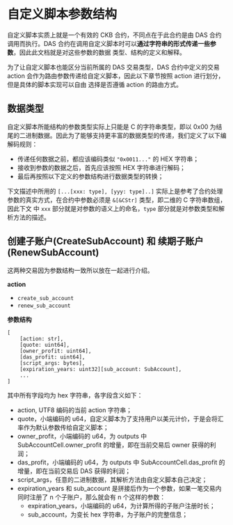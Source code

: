 # 自定义脚本参数结构

自定义脚本实质上就是一个有效的 CKB 合约，不同点在于此合约是由 DAS 合约调用而执行。DAS 合约在调用自定义脚本时可以**通过字符串的形式传递一些参数**，因此此文档就是对这些参数的数据
类型、结构的定义和解释。

为了让自定义脚本也能区分当前所属的 DAS 交易类型，DAS 合约中定义的交易 action 会作为路由参数传递给自定义脚本，因此以下章节按照 action 进行划分，但是具体的脚本实现可以自由
选择是否遵循 action 的路由方式。

## 数据类型

自定义脚本所能结构的参数类型实际上只能是 C 的字符串类型，即以 0x00 为结尾的二进制数据。因此为了能够支持更丰富的数据类型的传递，我们定义了以下编解码规则：

- 传递任何数据之前，都应该编码类似 `"0x0011..."` 的 HEX 字符串；
- 接收到参数的数据之后，首先应该按照 HEX 字符串进行解码；
- 最后再按照以下定义的参数结构进行数据类型的转换；

下文描述中所用的 `[...[xxx: type], [yyy: type]..]` 实际上是参考了合约处理参数的真实方式，在合约中参数必须是 `&[&CStr]` 类型，即二维的 C 字符串数组，因此下文
中 `xxx` 部分就是对参数的语义上的命名，`type` 部分就是对参数类型和解析方法的描述。

## 创建子账户(CreateSubAccount) 和 续期子账户(RenewSubAccount)

这两种交易因为参数结构一致所以放在一起进行介绍。

**action**

- `create_sub_account`
- `renew_sub_account`

**参数结构**

```
[
    [action: str],
    [quote: uint64],
    [owner_profit: uint64],
    [das_profit: uint64],
    [script_args: bytes],
    [expiration_years: uint32][sub_account: SubAccount],
    ...
]
```

其中所有字段均为 hex 字符串，各字段含义如下：

- action, UTF8 编码的当前 action 字符串；
- quote，小端编码的 u64，自定义脚本为了支持用户以美元计价，于是会将汇率作为默认参数传给自定义脚本；
- owner_profit，小端编码的 u64，为 outputs 中 SubAccountCell.owner_profit 的增量，即在当前交易后 owner 获得的利润；
- das_profit，小端编码的 u64，为 outputs 中 SubAccountCell.das_profit 的增量，即在当前交易后 DAS 获得的利润；
- script_args，任意的二进制数据，其解析方法由自定义脚本自己决定；
- expiration_years 和 sub_account 是拼接后作为一个参数，如果一笔交易内同时注册了 n 个子账户，那么就会有 n 个这样的参数：
  - expiration_years，小端编码的 u64，为计算所得的子账户注册时长；
  - sub_account，为变长 hex 字符串，为子账户的完整信息；
